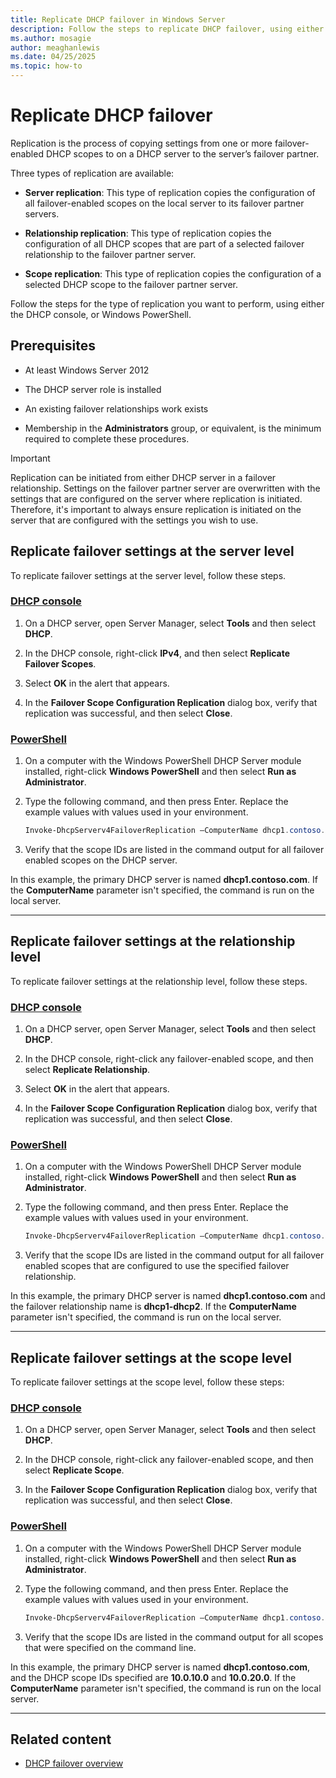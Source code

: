 ```yaml
---
title: Replicate DHCP failover in Windows Server
description: Follow the steps to replicate DHCP failover, using either the DHCP Console, or Windows PowerShell.
ms.author: mosagie
author: meaghanlewis
ms.date: 04/25/2025
ms.topic: how-to
---
```


# Replicate DHCP failover

Replication is the process of copying settings from one or more failover-enabled DHCP scopes to on a DHCP server to the server’s failover partner.

Three types of replication are available:

- **Server replication**: This type of replication copies the configuration of all failover-enabled scopes on the local server to its failover partner servers.

- **Relationship replication**: This type of replication copies the configuration of all DHCP scopes that are part of a selected failover relationship to the failover partner server.

- **Scope replication**: This type of replication copies the configuration of a selected DHCP scope to the failover partner server.

Follow the steps for the type of replication you want to perform, using either the DHCP console, or Windows PowerShell.

## Prerequisites

- At least Windows Server 2012

- The DHCP server role is installed

- An existing failover relationships work exists

- Membership in the **Administrators** group, or equivalent, is the minimum required to complete these procedures.

> [!IMPORTANT]
> Replication can be initiated from either DHCP server in a failover relationship. Settings on the failover partner server are overwritten with the settings that are configured on the server where replication is initiated. Therefore, it's important to always ensure replication is initiated on the server that are configured with the settings you wish to use.

## Replicate failover settings at the server level

To replicate failover settings at the server level, follow these steps.

### [DHCP console](#tab/dhcp-console)

1. On a DHCP server, open Server Manager, select **Tools** and then select **DHCP**.

1. In the DHCP console, right-click **IPv4**, and then select **Replicate Failover Scopes**.

1. Select **OK** in the alert that appears.

1. In the **Failover Scope Configuration Replication** dialog box, verify that replication was successful, and then select **Close**.

### [PowerShell](#tab/powershell)

1. On a computer with the Windows PowerShell DHCP Server module installed, right-click **Windows PowerShell** and then select **Run as Administrator**.

1. Type the following command, and then press Enter. Replace the example values with values used in your environment.

    ```powershell
    Invoke-DhcpServerv4FailoverReplication –ComputerName dhcp1.contoso.com -Force
    ```

1. Verify that the scope IDs are listed in the command output for all failover enabled scopes on the DHCP server.

In this example, the primary DHCP server is named **dhcp1.contoso.com**. If the **ComputerName** parameter isn't specified, the command is run on the local server.

---

## Replicate failover settings at the relationship level

To replicate failover settings at the relationship level, follow these steps.

### [DHCP console](#tab/dhcp-console)

1. On a DHCP server, open Server Manager, select **Tools** and then select **DHCP**.

1. In the DHCP console, right-click any failover-enabled scope, and then select **Replicate Relationship**.

1. Select **OK** in the alert that appears.

1. In the **Failover Scope Configuration Replication** dialog box, verify that replication was successful, and then select **Close**.

### [PowerShell](#tab/powershell)

1. On a computer with the Windows PowerShell DHCP Server module installed, right-click **Windows PowerShell** and then select **Run as Administrator**.

1. Type the following command, and then press Enter. Replace the example values with values used in your environment.

    ```powershell
    Invoke-DhcpServerv4FailoverReplication –ComputerName dhcp1.contoso.com –Name dhcp1-dhcp2 -Force
    ```

1. Verify that the scope IDs are listed in the command output for all failover enabled scopes that are configured to use the specified failover relationship.

In this example, the primary DHCP server is named **dhcp1.contoso.com** and the failover relationship name is **dhcp1-dhcp2**. If the **ComputerName** parameter isn't specified, the command is run on the local server.

---

## Replicate failover settings at the scope level

To replicate failover settings at the scope level, follow these steps:

### [DHCP console](#tab/dhcp-console)

1. On a DHCP server, open Server Manager, select **Tools** and then select **DHCP**.

2. In the DHCP console, right-click any failover-enabled scope, and then select **Replicate Scope**.

3. In the **Failover Scope Configuration Replication** dialog box, verify that replication was successful, and then select **Close**.

### [PowerShell](#tab/powershell)

1. On a computer with the Windows PowerShell DHCP Server module installed, right-click **Windows PowerShell** and then select **Run as Administrator**.

1. Type the following command, and then press Enter. Replace the example values with values used in your environment.

    ```powershell
    Invoke-DhcpServerv4FailoverReplication –ComputerName dhcp1.contoso.com –ScopeID 10.0.10.0,10.0.20.0 -Force
    ```

1. Verify that the scope IDs are listed in the command output for all scopes that were specified on the command line.

In this example, the primary DHCP server is named **dhcp1.contoso.com**, and the DHCP scope IDs specified are **10.0.10.0** and **10.0.20.0**. If the **ComputerName** parameter isn't specified, the command is run on the local server.

---

## Related content

- [DHCP failover overview](/windows-server/networking/technologies/dhcp/dhcp-failover)
